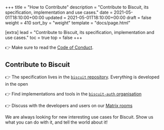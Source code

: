 +++
title = "How to Contribute"
description = "Contribute to Biscuit, its specification, implementation and use cases."
date = 2021-05-01T18:10:00+00:00
updated = 2021-05-01T18:10:00+00:00
draft = false
weight = 410
sort_by = "weight"
template = "docs/page.html"

[extra]
lead = "Contribute to Biscuit, its specification, implementation and use cases."
toc = true
top = false
+++

👉 Make sure to read the [Code of Conduct](../code-of-conduct/).

## Contribute to Biscuit

👉 The specification lives in the [`biscuit` repository](https://github.com/biscuit-auth/biscuit).
Everything is developed in the open

👉 Find implementations and tools in the [`biscuit-auth` organisation](https://github.com/biscuit-auth)

👉 Discuss with the developers and users on our [Matrix rooms](https://matrix.to/#/#biscuit-auth:matrix.org)

We are always looking for new interesting use cases for Biscuit. Show us what you can do with it,
and tell the world about it!

